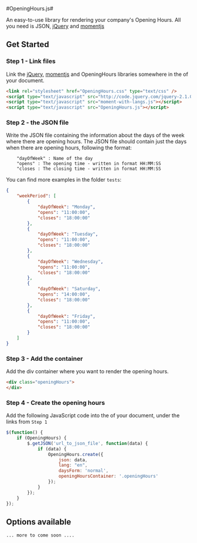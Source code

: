 #OpeningHours.js#

An easy-to-use library for rendering your company's Opening Hours. All you need is JSON, [jQuery](http://jquery.com/) and [momentjs](http://momentjs.com/)

## Get Started

### Step 1 - Link files

 Link the [jQuery](http://jquery.com/ ), [momentjs](http://momentjs.com/) and OpeningHours libraries somewhere in the <head> of your document.

```html
<link rel="stylesheet" href="OpeningHours.css" type="text/css" />
<script type="text/javascript" src="http://code.jquery.com/jquery-2.1.0.min.js"></script>
<script type="text/javascript" src="moment-with-langs.js"></script>
<script type="text/javascript" src="OpeningHours.js"></script>
```

### Step 2 - the JSON file

Write the JSON file containing the information about the days of the week where there are opening hours. The JSON file should contain just the days when there are opening hours, following the format:
```
    "dayOfWeek" : Name of the day
    "opens" : The opening time - written in format HH:MM:SS
    "closes : The closing time - written in format HH:MM:SS
```
You can find more examples in the folder ```tests```:

```json
{
    "weekPeriod": [
        {
            "dayOfWeek": "Monday",
            "opens": "11:00:00",
            "closes": "18:00:00"
        },
        {
            "dayOfWeek": "Tuesday",
            "opens": "11:00:00",
            "closes": "18:00:00"
        },
        {
            "dayOfWeek": "Wednesday",
            "opens": "11:00:00",
            "closes": "18:00:00"
        },
        {
            "dayOfWeek": "Saturday",
            "opens": "14:00:00",
            "closes": "18:00:00"
        },
        {
            "dayOfWeek": "Friday",
            "opens": "11:00:00",
            "closes": "18:00:00"
        }
    ]
}
```

### Step 3 - Add the container

Add the div container where you want to render the opening hours.

```html
<div class="openingHours">
</div>
```

### Step 4 - Create the opening hours

Add the following JavaScript code into the <head> of your document, under the links from ```Step 1```

```javascript
$(function() {
    if (OpeningHours) {
        $.getJSON('url_to_json_file', function(data) {
            if (data) {
                OpeningHours.create({
                    json: data,
                    lang: "en",
                    daysForm: 'normal',
                    openingHoursContainer: '.openingHours'
                });
            } 
        });
    } 
});
```

## Options available
 
```... more to come soon .... ```